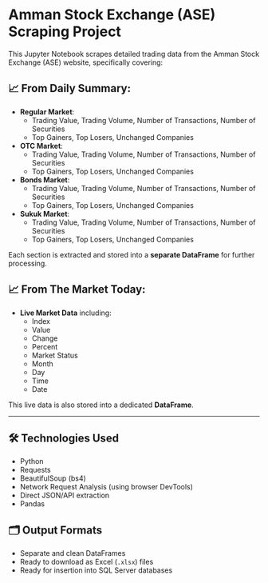 # Amman Stock Exchange (ASE) Scraping Project

This Jupyter Notebook scrapes detailed trading data from the Amman Stock Exchange (ASE) website, specifically covering:

## 📈 From Daily Summary:
- **Regular Market**:
  - Trading Value, Trading Volume, Number of Transactions, Number of Securities
  - Top Gainers, Top Losers, Unchanged Companies
- **OTC Market**:
  - Trading Value, Trading Volume, Number of Transactions, Number of Securities
  - Top Gainers, Top Losers, Unchanged Companies
- **Bonds Market**:
  - Trading Value, Trading Volume, Number of Transactions, Number of Securities
  - Top Gainers, Top Losers, Unchanged Companies
- **Sukuk Market**:
  - Trading Value, Trading Volume, Number of Transactions, Number of Securities
  - Top Gainers, Top Losers, Unchanged Companies

Each section is extracted and stored into a **separate DataFrame** for further processing.

## 📈 From The Market Today:
- **Live Market Data** including:
  - Index
  - Value
  - Change
  - Percent
  - Market Status
  - Month
  - Day
  - Time
  - Date

This live data is also stored into a dedicated **DataFrame**.

---

## 🛠️ Technologies Used
- Python
- Requests
- BeautifulSoup (bs4)
- Network Request Analysis (using browser DevTools)
- Direct JSON/API extraction
- Pandas

## 🗂️ Output Formats
- Separate and clean DataFrames
- Ready to download as Excel (`.xlsx`) files
- Ready for insertion into SQL Server databases
